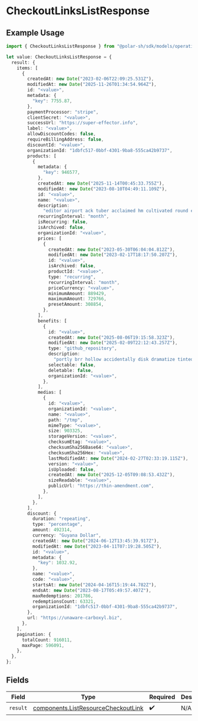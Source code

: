 # CheckoutLinksListResponse

## Example Usage

```typescript
import { CheckoutLinksListResponse } from "@polar-sh/sdk/models/operations/checkoutlinkslist.js";

let value: CheckoutLinksListResponse = {
  result: {
    items: [
      {
        createdAt: new Date("2023-02-06T22:09:25.531Z"),
        modifiedAt: new Date("2025-11-26T01:34:54.964Z"),
        id: "<value>",
        metadata: {
          "key": 7755.87,
        },
        paymentProcessor: "stripe",
        clientSecret: "<value>",
        successUrl: "https://super-effector.info",
        label: "<value>",
        allowDiscountCodes: false,
        requireBillingAddress: false,
        discountId: "<value>",
        organizationId: "1dbfc517-0bbf-4301-9ba8-555ca42b9737",
        products: [
          {
            metadata: {
              "key": 946577,
            },
            createdAt: new Date("2025-11-14T00:45:33.755Z"),
            modifiedAt: new Date("2023-08-10T04:49:11.109Z"),
            id: "<value>",
            name: "<value>",
            description:
              "editor airport ack tuber acclaimed hm cultivated round exploration",
            recurringInterval: "month",
            isRecurring: false,
            isArchived: false,
            organizationId: "<value>",
            prices: [
              {
                createdAt: new Date("2023-05-30T06:04:04.812Z"),
                modifiedAt: new Date("2023-02-17T18:17:50.207Z"),
                id: "<value>",
                isArchived: false,
                productId: "<value>",
                type: "recurring",
                recurringInterval: "month",
                priceCurrency: "<value>",
                minimumAmount: 889429,
                maximumAmount: 729766,
                presetAmount: 308854,
              },
            ],
            benefits: [
              {
                id: "<value>",
                createdAt: new Date("2025-08-06T19:15:58.323Z"),
                modifiedAt: new Date("2025-02-09T22:12:43.257Z"),
                type: "github_repository",
                description:
                  "portly brr hollow accidentally disk dramatize tinted institute eek along",
                selectable: false,
                deletable: false,
                organizationId: "<value>",
              },
            ],
            medias: [
              {
                id: "<value>",
                organizationId: "<value>",
                name: "<value>",
                path: "/tmp",
                mimeType: "<value>",
                size: 903325,
                storageVersion: "<value>",
                checksumEtag: "<value>",
                checksumSha256Base64: "<value>",
                checksumSha256Hex: "<value>",
                lastModifiedAt: new Date("2024-02-27T02:33:19.115Z"),
                version: "<value>",
                isUploaded: false,
                createdAt: new Date("2025-12-05T09:08:53.432Z"),
                sizeReadable: "<value>",
                publicUrl: "https://thin-amendment.com",
              },
            ],
          },
        ],
        discount: {
          duration: "repeating",
          type: "percentage",
          amount: 492314,
          currency: "Guyana Dollar",
          createdAt: new Date("2024-06-12T13:45:39.917Z"),
          modifiedAt: new Date("2023-04-11T07:19:28.505Z"),
          id: "<value>",
          metadata: {
            "key": 1032.92,
          },
          name: "<value>",
          code: "<value>",
          startsAt: new Date("2024-04-16T15:19:44.782Z"),
          endsAt: new Date("2023-08-17T05:49:57.407Z"),
          maxRedemptions: 201786,
          redemptionsCount: 63321,
          organizationId: "1dbfc517-0bbf-4301-9ba8-555ca42b9737",
        },
        url: "https://unaware-carboxyl.biz",
      },
    ],
    pagination: {
      totalCount: 916011,
      maxPage: 596091,
    },
  },
};
```

## Fields

| Field                                                                                      | Type                                                                                       | Required                                                                                   | Description                                                                                |
| ------------------------------------------------------------------------------------------ | ------------------------------------------------------------------------------------------ | ------------------------------------------------------------------------------------------ | ------------------------------------------------------------------------------------------ |
| `result`                                                                                   | [components.ListResourceCheckoutLink](../../models/components/listresourcecheckoutlink.md) | :heavy_check_mark:                                                                         | N/A                                                                                        |